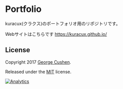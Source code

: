 # Portfolio
kuracux(クラクス)のポートフォリオ用のリポジトリです。

Webサイトはこちらです https://kuracux.github.io/

## License

Copyright 2017 [George Cushen](https://georgecushen.com).

Released under the [MIT](https://github.com/sourcethemes/academic-kickstart/blob/master/LICENSE.md) license.

[![Analytics](https://ga-beacon.appspot.com/UA-78646709-2/academic-kickstart/readme?pixel)](https://github.com/igrigorik/ga-beacon)
